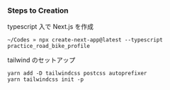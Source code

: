 ### Steps to Creation

typescript 入で Next.js を作成

```
~/Codes » npx create-next-app@latest --typescript practice_road_bike_profile
```

tailwind のセットアップ

```
yarn add -D tailwindcss postcss autoprefixer
yarn tailwindcss init -p
```
